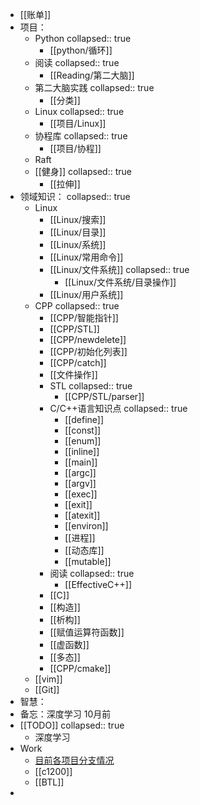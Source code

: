 - [[账单]]
- 项目：
	- Python
	  collapsed:: true
		- [[python/循环]]
	- 阅读
	  collapsed:: true
		- [[Reading/第二大脑]]
	- 第二大脑实践
	  collapsed:: true
		- [[分类]]
	- Linux
	  collapsed:: true
		- [[项目/Linux]]
	- 协程库
	  collapsed:: true
		- [[项目/协程]]
	- Raft
	- [[健身]]
	  collapsed:: true
		- [[拉伸]]
- 领域知识：
  collapsed:: true
	- Linux
		- [[Linux/搜索]]
		- [[Linux/目录]]
		- [[Linux/系统]]
		- [[Linux/常用命令]]
		- [[Linux/文件系统]]
		  collapsed:: true
			- [[Linux/文件系统/目录操作]]
		- [[Linux/用户系统]]
	- CPP
	  collapsed:: true
		- [[CPP/智能指针]]
		- [[CPP/STL]]
		- [[CPP/newdelete]]
		- [[CPP/初始化列表]]
		- [[CPP/catch]]
		- [[文件操作]]
		- STL
		  collapsed:: true
			- [[CPP/STL/parser]]
		- C/C++语言知识点
		  collapsed:: true
			- [[define]]
			- [[const]]
			- [[enum]]
			- [[inline]]
			- [[main]]
			- [[argc]]
			- [[argv]]
			- [[exec]]
			- [[exit]]
			- [[atexit]]
			- [[environ]]
			- [[进程]]
			- [[动态库]]
			- [[mutable]]
		- 阅读
		  collapsed:: true
			- [[EffectiveC++]]
		- [[C]]
		- [[构造]]
		- [[析构]]
		- [[赋值运算符函数]]
		- [[虚函数]]
		- [[多态]]
		- [[CPP/cmake]]
	- [[vim]]
	- [[Git]]
- 智慧：
- 备忘：深度学习 10月前
- [[TODO]]
  collapsed:: true
	- 深度学习
- Work
	- [目前各项目分支情况](https://yhikd4my59.feishu.cn/base/X8wgbjEDfauGC9sDaADc601vnmc?table=tblTCF9yaZhiN2fO&view=vewXZ397yV)
	- [[c1200]]
	- [[BTL]]
-